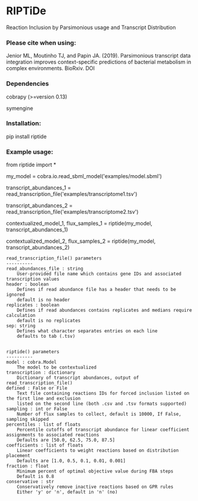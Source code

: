 RIPTiDe
=======
Reaction Inclusion by Parsimonious usage and Transcript Distribution


### Please cite when using:
Jenior ML, Moutinho TJ, and Papin JA. (2019). Parsimonious transcript data integration improves context-specific predictions of bacterial metabolism in complex environments. BioRxiv. DOI

### Dependencies
cobrapy (>=version 0.13)

symengine

### Installation:
pip install riptide

### Example usage:
from riptide import *

my_model = cobra.io.read_sbml_model('examples/model.sbml')

transcript_abundances_1 = read_transcription_file('examples/transcriptome1.tsv')

transcript_abundances_2 = read_transcription_file('examples/transcriptome2.tsv')

contextualized_model_1, flux_samples_1 = riptide(my_model, transcript_abundances_1)

contextualized_model_2, flux_samples_2 = riptide(my_model, transcript_abundances_2)


    read_transcription_file() parameters
    ----------
    read_abundances_file : string
        User-provided file name which contains gene IDs and associated transcription values
    header : boolean
        Defines if read abundance file has a header that needs to be ignored
        default is no header
    replicates : boolean
        Defines if read abundances contains replicates and medians require calculation
        default is no replicates
    sep: string
        Defines what character separates entries on each line
        defaults to tab (.tsv)


    riptide() parameters
    ----------
    model : cobra.Model
        The model to be contextualized
    transcription : dictionary
        Dictionary of transcript abundances, output of read_transcription_file()
    defined : False or File
        Text file containing reactions IDs for forced inclusion listed on the first line and exclusion 
        listed on the second line (both .csv and .tsv formats supported)
    sampling : int or False
        Number of flux samples to collect, default is 10000, If False, sampling skipped
    percentiles : list of floats
        Percentile cutoffs of transcript abundance for linear coefficient assignments to associated reactions
        Defaults are [50.0, 62.5, 75.0, 87.5]
    coefficients : list of floats
        Linear coefficients to weight reactions based on distribution placement
        Defaults are [1.0, 0.5, 0.1, 0.01, 0.001]
    fraction : float
        Minimum percent of optimal objective value during FBA steps
        Default is 0.8
    conservative : str
    	Conservatively remove inactive reactions based on GPR rules
    	Either 'y' or 'n', default in 'n' (no)

